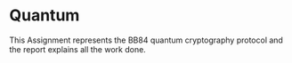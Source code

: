 # Quantum
This Assignment represents the BB84 quantum cryptography protocol and the report explains all the work done.
